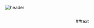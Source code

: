 ![header](https://capsule-render.vercel.app/api?type=cylinder&theme=tokyonight&height=200&section=header&text=Cyanjz's%20repo&fontSize=90&animation=fadeIn
)
## 
<p align="center">##text</p>
